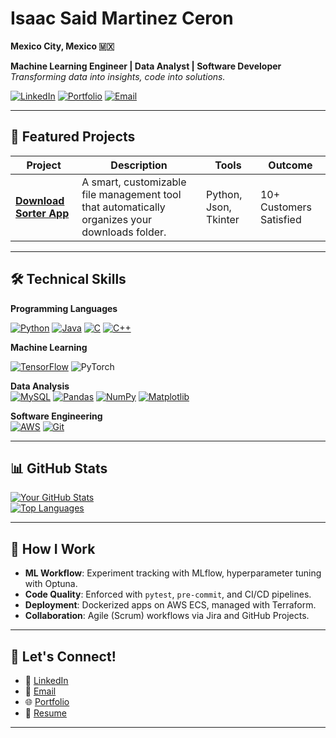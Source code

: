 # Isaac Said Martinez Ceron  
**Mexico City, Mexico 🇲🇽**

**Machine Learning Engineer | Data Analyst | Software Developer**  
*Transforming data into insights, code into solutions.*  

[![LinkedIn](https://custom-icon-badges.demolab.com/badge/LinkedIn-0A66C2?logo=linkedin-white&logoColor=fff)](https://linkedin.com/in/isaac-said-martínez-cerón-945322203/)
[![Portfolio](https://img.shields.io/badge/💼Portfolio-Visit-orange?style=flat)](https://your-portfolio-site.com)
[![Email](https://img.shields.io/badge/Gmail-D14836?logo=gmail&logoColor=white)](mailto:elobowth@gmail.com)

---

## 🚀 Featured Projects

| Project | Description | Tools | Outcome |
|---------|-------------|-------|---------|
| **[Download Sorter App](link)** | A smart, customizable file management tool that automatically organizes your downloads folder. | Python, Json, Tkinter | 10+ Customers Satisfied |

---

## 🛠️ Technical Skills

**Programming Languages**

[![Python](https://img.shields.io/badge/Python-3776AB?logo=python&logoColor=fff)](#)
[![Java](https://img.shields.io/badge/Java-%23ED8B00.svg?logo=openjdk&logoColor=white)](#)
[![C](https://img.shields.io/badge/C-00599C?logo=c&logoColor=white)](#)
[![C++](https://img.shields.io/badge/C++-%2300599C.svg?logo=c%2B%2B&logoColor=white)](#)


**Machine Learning**  

[![TensorFlow](https://img.shields.io/badge/TensorFlow-%23FF6F00.svg?style=for-the-badge&logo=TensorFlow&logoColor=white)](https://img.shields.io/badge/TensorFlow-FF6F00.svg?style=for-the-badge&logo=TensorFlow&logoColor=white)
![PyTorch](https://img.shields.io/badge/PyTorch-%23EE4C2C.svg?style=for-the-badge&logo=PyTorch&logoColor=white)

**Data Analysis**  
[![MySQL](https://img.shields.io/badge/MySQL-4479A1?logo=mysql&logoColor=fff)](#)
[![Pandas](https://img.shields.io/badge/Pandas-150458?logo=pandas&logoColor=fff)](#)
[![NumPy](https://img.shields.io/badge/NumPy-4DABCF?logo=numpy&logoColor=fff)](#)
[![Matplotlib](https://custom-icon-badges.demolab.com/badge/Matplotlib-71D291?logo=matplotlib&logoColor=fff)](#)

**Software Engineering**  
[![AWS](https://img.shields.io/badge/AWS-%23FF9900.svg?logo=amazon-web-services&logoColor=white)](#)
[![Git](https://img.shields.io/badge/Git-F05032?logo=git&logoColor=fff)](#)

---

## 📊 GitHub Stats

[![Your GitHub Stats](https://github-readme-stats.vercel.app/api?username=SulkBash&show_icons=true&theme=radical&hide=issues)](https://github.com/SulkBash)  
[![Top Languages](https://github-readme-stats.vercel.app/api/top-langs/?username=SulkBash&layout=compact&theme=radical)](https://github.com/SulkBash)

---

## 🔧 How I Work

- **ML Workflow**: Experiment tracking with MLflow, hyperparameter tuning with Optuna.  
- **Code Quality**: Enforced with `pytest`, `pre-commit`, and CI/CD pipelines.  
- **Deployment**: Dockerized apps on AWS ECS, managed with Terraform.  
- **Collaboration**: Agile (Scrum) workflows via Jira and GitHub Projects.

---

## 🤝 Let's Connect!

- 🔗 [LinkedIn](https://linkedin.com/in/isaac-said-martínez-cerón-945322203/)  
- 📧 [Email](mailto:elobowthl@gmail.com)  
- 🌐 [Portfolio](https://your-portfolio-site.com)  
- 💼 [Resume](https://drive.google.com/your-resume-link)

---
